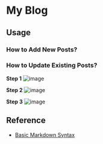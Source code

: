 My Blog
===


## Usage
### How to Add New Posts?


### How to Update Existing Posts?

**Step 1**
![image](https://user-images.githubusercontent.com/91505994/138579424-97f51c75-de8f-4262-8da2-51d45ddc2c4b.png)


**Step 2**
![image](https://user-images.githubusercontent.com/91505994/138579721-787942fb-851c-400d-b5be-a1be6966f2ac.png)

**Step 3**
![image](https://user-images.githubusercontent.com/91505994/138579766-9c1ba073-178e-4e02-b63a-d3062590981b.png)


## Reference
- [Basic Markdown Syntax](https://www.markdownguide.org/basic-syntax/)
